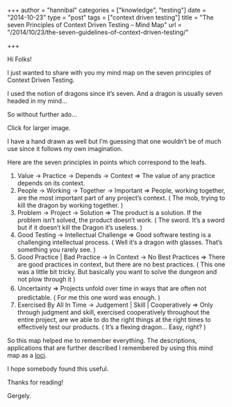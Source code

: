 +++
author = "hannibal"
categories = ["knowledge", "testing"]
date = "2014-10-23"
type = "post"
tags = ["context driven testing"]
title = "The seven Principles of Context Driven Testing – Mind Map"
url = "/2014/10/23/the-seven-guidelines-of-context-driven-testing/"

+++

Hi Folks!

I just wanted to share with you my mind map on the seven principles of Context Driven Testing.

I used the notion of dragons since it&#8217;s seven. And a dragon is usually seven headed in my mind&#8230;

So without further ado&#8230;

<!--more-->

Click for larger image.

I have a hand drawn as well but I&#8217;m guessing that one wouldn&#8217;t be of much use since it follows my own imagination.

Here are the seven principles in points which correspond to the leafs.

  1. Value -> Practice -> Depends -> Context => The value of any practice depends on its context.
  2. People -> Working -> Together -> Important => People, working together, are the most important part of any project’s context. ( The mob, trying to kill the dragon by working together. )
  3. Problem -> Project -> Solution => The product is a solution. If the problem isn’t solved, the product doesn’t work. ( The sword. It&#8217;s a sword but if it doesn&#8217;t kill the Dragon it&#8217;s useless. )
  4. Good Testing -> Intellectual Challenge => Good software testing is a challenging intellectual process. ( Well it&#8217;s a dragon with glasses. That&#8217;s something you rarely see. )
  5. Good Practice | Bad Practice -> In Context -> No Best Practices => There are good practices in context, but there are no best practices. ( This one was a little bit tricky. But basically you want to solve the dungeon and not plow through it )
  6. Uncertainty => <span style="font-size: 14px; line-height: 1.8em;">Projects unfold over time in ways that are often not predictable. ( For me this one word was enough. )</span>
  7. Exercised By All In Time -> Judgement | Skill | Cooperatively => Only through judgment and skill, exercised cooperatively throughout the entire project, are we able to do the right things at the right times to effectively test our products. ( It&#8217;s a flexing dragon&#8230; Easy, right? )

So this map helped me to remember everything. The descriptions, applications that are further described I remembered by using this mind map as a <a href="http://en.wikipedia.org/wiki/Method_of_loci" target="_blank">loci</a>.

I hope somebody found this useful.

Thanks for reading!
  
Gergely.
